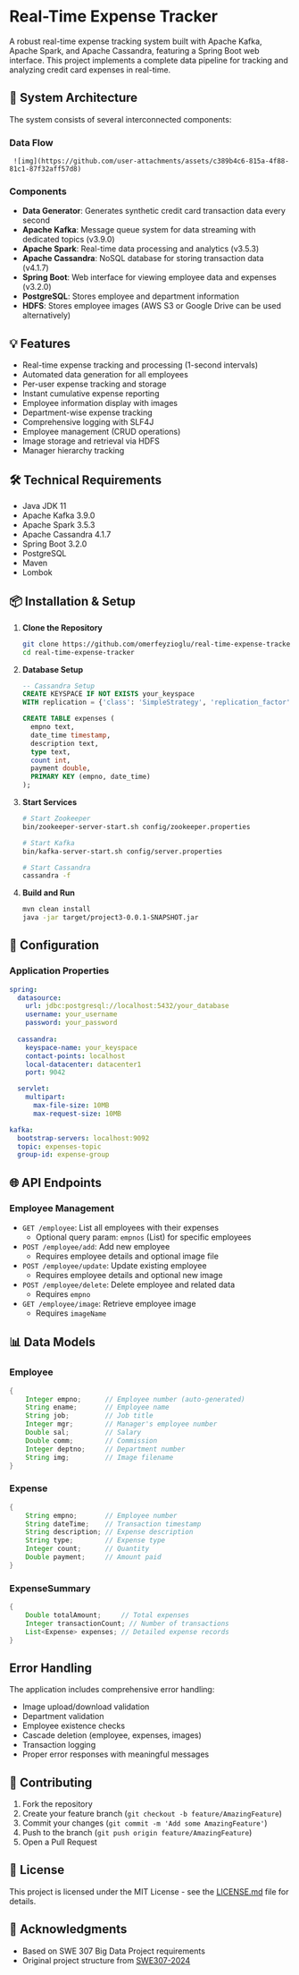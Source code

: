 # Real-Time Expense Tracker

A robust real-time expense tracking system built with Apache Kafka, Apache Spark, and Apache Cassandra, featuring a Spring Boot web interface. This project implements a complete data pipeline for tracking and analyzing credit card expenses in real-time.

## 🚀 System Architecture

The system consists of several interconnected components:

### Data Flow
     ![img](https://github.com/user-attachments/assets/c389b4c6-815a-4f88-81c1-87f32aff57d8)
### Components
- **Data Generator**: Generates synthetic credit card transaction data every second
- **Apache Kafka**: Message queue system for data streaming with dedicated topics (v3.9.0)
- **Apache Spark**: Real-time data processing and analytics (v3.5.3)
- **Apache Cassandra**: NoSQL database for storing transaction data (v4.1.7)
- **Spring Boot**: Web interface for viewing employee data and expenses (v3.2.0)
- **PostgreSQL**: Stores employee and department information
- **HDFS**: Stores employee images (AWS S3 or Google Drive can be used alternatively)

## 💡 Features

- Real-time expense tracking and processing (1-second intervals)
- Automated data generation for all employees
- Per-user expense tracking and storage
- Instant cumulative expense reporting
- Employee information display with images
- Department-wise expense tracking
- Comprehensive logging with SLF4J
- Employee management (CRUD operations)
- Image storage and retrieval via HDFS
- Manager hierarchy tracking

## 🛠 Technical Requirements

- Java JDK 11
- Apache Kafka 3.9.0
- Apache Spark 3.5.3
- Apache Cassandra 4.1.7
- Spring Boot 3.2.0
- PostgreSQL
- Maven
- Lombok

## 📦 Installation & Setup

1. **Clone the Repository**
   ```bash
   git clone https://github.com/omerfeyzioglu/real-time-expense-tracker.git
   cd real-time-expense-tracker
   ```

2. **Database Setup**
   ```sql
   -- Cassandra Setup
   CREATE KEYSPACE IF NOT EXISTS your_keyspace 
   WITH replication = {'class': 'SimpleStrategy', 'replication_factor': 1};

   CREATE TABLE expenses (
     empno text,
     date_time timestamp,
     description text,
     type text,
     count int,
     payment double,
     PRIMARY KEY (empno, date_time)
   );
   ```

3. **Start Services**
   ```bash
   # Start Zookeeper
   bin/zookeeper-server-start.sh config/zookeeper.properties

   # Start Kafka
   bin/kafka-server-start.sh config/server.properties

   # Start Cassandra
   cassandra -f
   ```

4. **Build and Run**
   ```bash
   mvn clean install
   java -jar target/project3-0.0.1-SNAPSHOT.jar
   ```

## 🔧 Configuration

### Application Properties
```yaml
spring:
  datasource:
    url: jdbc:postgresql://localhost:5432/your_database
    username: your_username
    password: your_password
  
  cassandra:
    keyspace-name: your_keyspace
    contact-points: localhost
    local-datacenter: datacenter1
    port: 9042

  servlet:
    multipart:
      max-file-size: 10MB
      max-request-size: 10MB

kafka:
  bootstrap-servers: localhost:9092
  topic: expenses-topic
  group-id: expense-group
```

## 🌐 API Endpoints

### Employee Management
- `GET /employee`: List all employees with their expenses
  - Optional query param: `empnos` (List<Integer>) for specific employees
- `POST /employee/add`: Add new employee
  - Requires employee details and optional image file
- `POST /employee/update`: Update existing employee
  - Requires employee details and optional new image
- `POST /employee/delete`: Delete employee and related data
  - Requires `empno`
- `GET /employee/image`: Retrieve employee image
  - Requires `imageName`

## 📊 Data Models

### Employee
```java
{
    Integer empno;      // Employee number (auto-generated)
    String ename;       // Employee name
    String job;         // Job title
    Integer mgr;        // Manager's employee number
    Double sal;         // Salary
    Double comm;        // Commission
    Integer deptno;     // Department number
    String img;         // Image filename
}
```

### Expense
```java
{
    String empno;       // Employee number
    String dateTime;    // Transaction timestamp
    String description; // Expense description
    String type;        // Expense type
    Integer count;      // Quantity
    Double payment;     // Amount paid
}
```

### ExpenseSummary
```java
{
    Double totalAmount;     // Total expenses
    Integer transactionCount; // Number of transactions
    List<Expense> expenses; // Detailed expense records
}
```

## Error Handling

The application includes comprehensive error handling:
- Image upload/download validation
- Department validation
- Employee existence checks
- Cascade deletion (employee, expenses, images)
- Transaction logging
- Proper error responses with meaningful messages

## 👥 Contributing

1. Fork the repository
2. Create your feature branch (`git checkout -b feature/AmazingFeature`)
3. Commit your changes (`git commit -m 'Add some AmazingFeature'`)
4. Push to the branch (`git push origin feature/AmazingFeature`)
5. Open a Pull Request

## 📝 License

This project is licensed under the MIT License - see the [LICENSE.md](LICENSE.md) file for details.

## 🙏 Acknowledgments

- Based on SWE 307 Big Data Project requirements
- Original project structure from [SWE307-2024](https://github.com/ozmen54/SWE307-2024)
